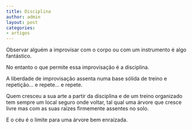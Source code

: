 ```yaml
---
title: Disciplina
author: admin
layout: post
categories:
- artigos
---
```

Observar alguém a improvisar com o corpo ou com um instrumento é algo fantástico.

No entanto o que permite essa improvisação é a disciplina.

A liberdade de improvisação assenta numa base sólida de treino e repetição&#8230; e repete&#8230; e repete.

Quem cresceu a sua arte a partir da disciplina e de um treino organizado tem sempre um local seguro onde voltar, tal qual uma árvore que cresce livre mas com as suas raízes firmemente assentes no solo.

E o céu é o limite para uma árvore bem enraizada.
